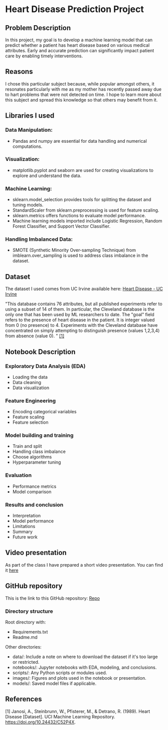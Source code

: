 # Heart Disease Prediction Project

## Problem Description

In this project, my goal is to develop a machine learning model that can predict whether a patient has heart disease based on various medical attributes. Early and accurate prediction can significantly impact patient care by enabling timely interventions.

## Reasons

I chose this particular subject because, while popular amongst others, it resonates particularly with me as my mother has recently passed away due to hart problems that were not detected on time. I hope to learn more about this subject and spread this knowledge so that others may benefit from it.

## Libraries I used

### Data Manipulation:

- Pandas and numpy are essential for data handling and numerical computations.

###  Visualization:

- matplotlib.pyplot and seaborn are used for creating visualizations to explore and understand the data.

### Machine Learning:

- sklearn.model_selection provides tools for splitting the dataset and tuning models.
- StandardScaler from sklearn.preprocessing is used for feature scaling.
- sklearn.metrics offers functions to evaluate model performance.
- Machine learning models imported include Logistic Regression, Random Forest Classifier, and Support Vector Classifier.

### Handling Imbalanced Data:

- SMOTE (Synthetic Minority Over-sampling Technique) from imblearn.over_sampling is used to address class imbalance in the dataset.

## Dataset

The dataset I used comes from UC Irvine available here: [Heart Disease - UC Irvine](https://archive.ics.uci.edu/dataset/45/heart+disease)

"This database contains 76 attributes, but all published experiments refer to using a subset of 14 of them.  In particular, the Cleveland database is the only one that has been used by ML researchers to date.  The "goal" field refers to the presence of heart disease in the patient.  It is integer valued from 0 (no presence) to 4. Experiments with the Cleveland database have concentrated on simply attempting to distinguish presence (values 1,2,3,4) from absence (value 0). " [[1]](#1)

## Notebook Description

### Exploratory Data Analysis (EDA)
- Loading the data
- Data cleaning
- Data visualization

### Feature Engineering

- Encoding categorical variables
- Feature scaling
- Feature selection

### Model building and training

- Train and split
- Handling class imbalance
- Choose algorithms
- Hyperparameter tuning

### Evaluation
- Performance metrics
- Model comparison

### Results and conclusion

- Interpretation
- Model performance
- Limitations
- Summary
- Future work

## Video presentation

As part of the class I have prepared a short video presentation. You can find it [here]()

## GitHub repository

This is the link to this GitHub repository: [Repo](https://github.com/afuggetta/Intro-to-ML-Supervised-Learning)

### Directory structure
Root directory with:
- Requirements.txt
- Readme.md

Other directories:
- data/: Include a note on where to download the dataset if it's too large or restricted.
- notebooks/: Jupyter notebooks with EDA, modeling, and conclusions.
- scripts/: Any Python scripts or modules used.
- images/: Figures and plots used in the notebook or presentation.
- models/: Saved model files if applicable.

## References
<a id="1">[1]</a>
Janosi, A., Steinbrunn, W., Pfisterer, M., & Detrano, R. (1989). Heart Disease [Dataset]. UCI Machine Learning Repository. https://doi.org/10.24432/C52P4X.
